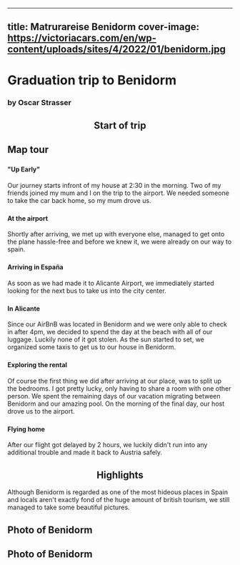 
---
title: Matrurareise Benidorm
cover-image: https://victoriacars.com/en/wp-content/uploads/sites/4/2022/01/benidorm.jpg
---
# Graduation trip to Benidorm <!--{ as="img" data-fallback-src="" mode="hero" src="https://www.europeanceo.com/wp-content/uploads/2018/09/BND_Benidorm_bonds.jpg" }-->
### by Oscar Strasser <!--{ style="font-size:1rem;opacity:0.7;margin-top:1rem;" }-->

## <center> Start of trip<center/>

## Map tour <!--{ as="eox-map" mode="tour" }-->

### <!--{ layers='[{"type":"Tile","properties":{"id":"osm"},"source":{"type":"OSM"}}]' center=[16.219704,48.000989] zoom="18" animationOptions="{duration:500}" }-->
#### "Up Early"
Our journey starts infront of my house at 2:30 in the morning. Two of my friends joined my mum and I on the trip to the airport. We needed someone to take the car back home, so my mum drove us. 

### <!--{ layers='[{"type":"Tile","properties":{"id":"osm"},"source":{"type":"OSM"}}]' center=[16.575311,48.113923] zoom="13" animationOptions="{duration:500}" }-->
#### At the airport
Shortly after arriving, we met up with everyone else, managed to get onto the plane hassle-free and before we knew it, we were already on our way to spain.
	
### <!--{ layers='[{"type":"Tile","properties":{"id":"osm"},"source":{"type":"OSM"}}]' center=[-0.558035,38.284437] zoom="14" animationOptions="{duration:500}" }-->
#### Arriving in España
As soon as we had made it to Alicante Airport, we immediately started looking for the next bus to take us into the city center.

### <!--{ layers='[{"type":"Tile","properties":{"id":"osm"},"source":{"type":"OSM"}}]' center=[-0.478199,38.344524] zoom="18" animationOptions="{duration:500}" }-->
#### In Alicante
Since our AirBnB was located in Benidorm and we were only able to check in after 4pm, we decided to spend the day at the beach with all of our luggage. Luckily none of it got stolen. As the sun started to set, we organized some taxis to get us to our house in Benidorm.
	
### <!--{ layers='[{"type":"Tile","properties":{"id":"osm"},"source":{"type":"OSM"}}]' center=[-0.125648,38.568131] zoom="18" animationOptions="{duration:500}" }-->
#### Exploring the rental
Of course the first thing we did after arriving at our place, was to split up the bedrooms. I got pretty lucky, only having to share a room with one other person. We spent the remaining days of our vacation migrating between Benidorm and our amazing pool. On the morning of the final day, our host drove us to the airport.

### <!--{ layers='[{"type":"Tile","properties":{"id":"osm"},"source":{"type":"OSM"}}]' center=[-0.558035,38.284437] zoom="14" animationOptions="{duration:500}" }-->
#### Flying home
After our flight got delayed by 2 hours, we luckily didn't run into any additional trouble and made it back to Austria safely.

## <center>Highlights<center/>

Although Benidorm is regarded as one of the most hideous places in Spain and locals aren't exactly fond of the huge amount of british tourism, we still managed to take some beautiful pictures.

## Photo of Benidorm <!--{as="img" data-fallback-src="https://raw.githubusercontent.com/oscar-strasser/public-narratives/oscar-strasser/narrativ-zur-maturareise/assets/oscar-strasser/IMG2420-1756133049520.jpg" src="https://raw.githubusercontent.com/GTIF-Austria/public-narratives/29509e29f6b6e1005b3713fdf6bd88b4d3ffc32c/assets/IMG2420-1756133049520.jpg" style="width: 100%; height: 600px;"}-->

## Photo of Benidorm <!--{as="img" data-fallback-src="https://raw.githubusercontent.com/oscar-strasser/public-narratives/oscar-strasser/narrativ-zur-maturareise/assets/oscar-strasser/IMG2434-1756132935506.jpg" src="https://raw.githubusercontent.com/GTIF-Austria/public-narratives/75e6e8ceee336ff572742952ce756ba1c392f3d9/assets/IMG2434-1756132935506.jpg" style="width: 100%; height: 600px;"}-->


